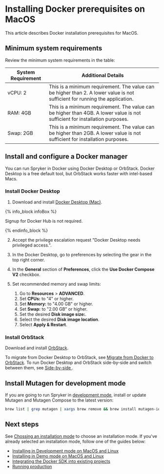 # Installing Docker prerequisites on MacOS

This article describes Docker installation prerequisites for MacOS.


## Minimum system requirements

Review the minimum system requirements in the table:

| System Requirement | Additional Details |
| --- | --- |
| vCPU: 2 | This is a minimum requirement. The value can be higher than 2. A lower value is not sufficient for running the application. |
| RAM: 4GB | This is a minimum requirement. The value can be higher than 4GB. A lower value is not sufficient for installation purposes. |
| Swap: 2GB | This is a minimum requirement. The value can be higher than 2GB. A lower value is not sufficient for installation purposes. |

## Install and configure a Docker manager

You can run Spryker in Docker using Docker Desktop or OrbStack. Docker Desktop is a free default tool, but OrbStack works faster with intel-based Macs. 


### Install Docker Desktop

1. Download and install [Docker Desktop (Mac)](https://docs.docker.com/desktop/mac/install/).

{% info_block infoBox %}

Signup for Docker Hub is not required.

{% endinfo_block %}

2. Accept the privilege escalation request "Docker Desktop needs privileged access.".

3. In the Docker Desktop, go to preferences by selecting the gear in the top right corner.

4. In the **General** section of **Preferences**, click the **Use Docker Compose V2** checkbox.

5. Set recommended memory and swap limits:

    1. Go to **Resources** > **ADVANCED**.
    2. Set **CPUs:** to "4" or higher.
    3. Set **Memory:** to "4.00 GB" or higher.
    4. Set **Swap:** to "2.00 GB" or higher.
    5. Set the desired **Disk image size:**.
    6. Select the desired **Disk image location**.
    7. Select **Apply & Restart**.

### Install OrbStack

Download and install [OrbStack](https://orbstack.dev/download).


To migrate from Docker Desktop to OrbStack, see [Migrate from Docker to OrbStack](https://docs.orbstack.dev/install#docker-migration).
To run Docker Desktop and OrbStack side-by-side and switch between them, see [Side-by-side
](https://docs.orbstack.dev/install#docker-context).

## Install Mutagen for development mode

If you are going to run Spryker in [development mode](../02-installation-guides/01-choosing-an-installation-mode.md#development-mode), install or update Mutagen and Mutagen Compose to the latest version:

```bash
brew list | grep mutagen | xargs brew remove && brew install mutagen-io/mutagen/mutagen mutagen-io/mutagen/mutagen-compose && mutagen daemon stop && mutagen daemon start
```

## Next steps

See [Chossing an installation mode](../02-installation-guides/01-choosing-an-installation-mode.md) to choose an installation mode.
If you've already selected an installation mode, follow one of the guides below:
* [Installing in Development mode on MacOS and Linux](../02-installation-guides/02-installing-in-development-mode-on-macos-and-linux.md)
* [Installing in Demo mode on MacOS and Linux](../02-installation-guides/04-installing-in-demo-mode-on-macos-and-linux.md)
* [Integrating the Docker SDK into existing projects](../02-installation-guides/06-integrating-the-docker-sdk-into-existing-projects.md)
* [Running production](../02-installation-guides/07-running-production.md)
